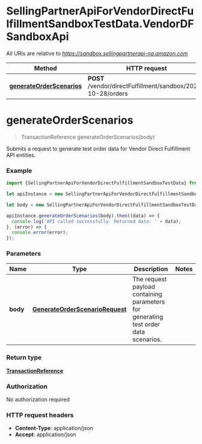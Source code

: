 # SellingPartnerApiForVendorDirectFulfillmentSandboxTestData.VendorDFSandboxApi

All URIs are relative to *https://sandbox.sellingpartnerapi-na.amazon.com*

Method | HTTP request | Description
------------- | ------------- | -------------
[**generateOrderScenarios**](VendorDFSandboxApi.md#generateOrderScenarios) | **POST** /vendor/directFulfillment/sandbox/2021-10-28/orders | 


<a name="generateOrderScenarios"></a>
# **generateOrderScenarios**
> TransactionReference generateOrderScenarios(body)



Submits a request to generate test order data for Vendor Direct Fulfillment API entities.

### Example
```javascript
import {SellingPartnerApiForVendorDirectFulfillmentSandboxTestData} from 'selling_partner_api_for_vendor_direct_fulfillment_sandbox_test_data';

let apiInstance = new SellingPartnerApiForVendorDirectFulfillmentSandboxTestData.VendorDFSandboxApi();

let body = new SellingPartnerApiForVendorDirectFulfillmentSandboxTestData.GenerateOrderScenarioRequest(); // GenerateOrderScenarioRequest | The request payload containing parameters for generating test order data scenarios.

apiInstance.generateOrderScenarios(body).then((data) => {
  console.log('API called successfully. Returned data: ' + data);
}, (error) => {
  console.error(error);
});

```

### Parameters

Name | Type | Description  | Notes
------------- | ------------- | ------------- | -------------
 **body** | [**GenerateOrderScenarioRequest**](GenerateOrderScenarioRequest.md)| The request payload containing parameters for generating test order data scenarios. | 

### Return type

[**TransactionReference**](TransactionReference.md)

### Authorization

No authorization required

### HTTP request headers

 - **Content-Type**: application/json
 - **Accept**: application/json


